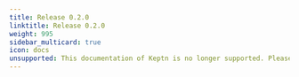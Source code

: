 ```yaml
---
title: Release 0.2.0
linktitle: Release 0.2.0
weight: 995
sidebar_multicard: true
icon: docs
unsupported: This documentation of Keptn is no longer supported. Please upgrade your Keptn to a newer release.
---
```

